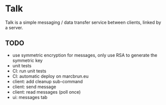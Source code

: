 # Talk

Talk is a simple messaging / data transfer service between clients, linked by a server.

## TODO
- use symmetric encryption for messages, only use RSA to generate the symmetric key
- unit tests
- CI: run unit tests
- CI: automatic deploy on marcbrun.eu
- client: add cleanup sub-command
- client: send message
- client: read messages (poll once)
- ui: messages tab